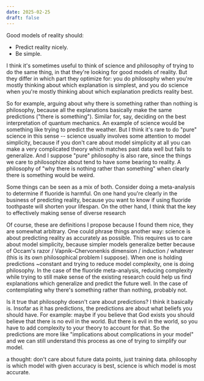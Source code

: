 ```yaml
---
date: 2025-02-25
draft: false
---
```

Good models of reality should: 
- Predict reality nicely.
- Be simple.

I think it's sometimes useful to think of science and philosophy of trying to do the same thing, in that they're looking for good models of reality. But they differ in which part they optimize for: you do philosophy when you're mostly thinking about which explanation is simplest, and you do science when you're mostly thinking about which explanation predicts reality best.

So for example, arguing about why there is something rather than nothing is philosophy, because all the explanations basically make the same predictions ("there is something"). Similar for, say, deciding on the best interpretation of quantum mechanics. An example of science would be something like trying to predict the weather. But I think it's rare to do "pure" science in this sense -- science usually involves some attention to model simplicity, because if you don't care about model simplicity at all you can make a very complicated theory which matches past data well but fails to generalize. And I suppose "pure" philosophy is also rare, since the things we care to philosophize about tend to have some bearing to reality. A philosophy of "why there is nothing rather than something" when clearly there is something would be weird.

Some things can be seen as a mix of both. Consider doing a meta-analysis to determine if fluoride is harmful. On one hand you're clearly in the business of predicting reality, because you want to know if using fluoride toothpaste will shorten your lifespan. On the other hand, I think that the key to effectively making sense of diverse research 

Of course, these are definitions I propose because I found them nice, they are somewhat arbitrary. One could phrase things another way: science is about predicting reality as accurately as possible. This requires us to care about model simplicity, because simpler models generalize better because of Occam's razor / Vapnik–Chervonenkis dimension / induction / whatever (this is its own philosophical problem I suppose). When one is holding predictions ~constant and trying to reduce model complexity, one is doing philosophy. In the case of the fluoride meta-analysis, reducing complexity while trying to still make sense of the existing research could help us find explanations which generalize and predict the future well. In the case of contemplating why there's something rather than nothing, probably not.

Is it true that philosophy doesn't care about predictions? I think it basically is. Insofar as it has predictions, the predictions are about what beliefs you should have. For example: maybe if you believe that God exists you should believe that there is no evil in the world. But there is evil in the world, so you have to add complexity to your theory to account for that. So the predictions are more like "implications about complications in your model" and we can still understand this process as one of trying to simplify our model.

a thought: don't care about future data points, just training data. philosophy is which model with given accuracy is best, science is which model is most accurate.